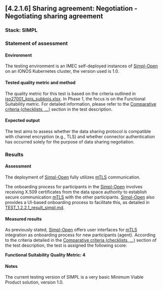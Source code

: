 ## [4.2.1.6] Sharing agreement: Negotiation - Negotiating sharing agreement
### Stack: SIMPL

### Statement of assessment
#### Environment

The testing environment is an IMEC self-deployed instances of [Simpl-Open](https://code.europa.eu/simpl/simpl-open) on an IONOS Kubernetes cluster, the version used is 1.0.

#### Tested quality metric and method

The quality metric for this test is based on the criteria outlined in [iso27001_kpis_subkpis.xlsx](../../../../../design_decisions/background_info/iso27001_kpis_subkpis.xlsx). In Phase 1, the focus is on the Functional Suitability metric. For detailed information, please refer to the [Comparative criteria (checklists, ...)](./test.md#comparative-criteria-checklists-) section in the test description.

#### Expected output

The test aims to assess whether the data sharing protocol is compatible with channel encryption (e.g., TLS) and whether connector authentication has occurred solely for the purpose of data sharing negotiation.

### Results
#### Assessment
The deployment of [Simpl-Open](https://code.europa.eu/simpl/simpl-open) fully utilizes [mTLS](https://www.cloudflare.com/learning/access-management/what-is-mutual-tls/) communication.

The onboarding process for participants in the [Simpl-Open](https://code.europa.eu/simpl/simpl-open) involves receiving X.509 certificates from the data space authority to establish secure communication [mTLS](https://www.cloudflare.com/learning/access-management/what-is-mutual-tls/) with the other participants.
[Simpl-Open](https://code.europa.eu/simpl/simpl-open) also provides a UI-based onboarding process to facilitate this, as detailed in [TEST_1.2.2.1_result_simpl.md](../../../../participant_onboarding/evaluation/self-assessment/test_1_2_1_1/result_simpl.md).

#### Measured results
As previously stated, [Simpl-Open](https://code.europa.eu/simpl/simpl-open) offers user interfaces for [mTLS](https://www.cloudflare.com/learning/access-management/what-is-mutual-tls/) integration as onboarding process for new participants (agent). 
According to the criteria detailed in the [Comparative criteria (checklists, ...)](./test.md#comparative-criteria-checklists-) section of the test description, the test is assigned the following score:

**Functional Suitability Quality Metric: 4**

#### Notes
The current testing version of SIMPL is a very basic Minimum Viable Product solution, version 1.0.   
